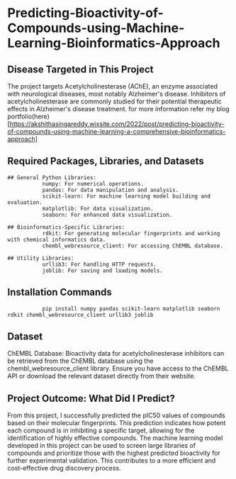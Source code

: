 # Predicting-Bioactivity-of-Compounds-using-Machine-Learning-Bioinformatics-Approach
## Disease Targeted in This Project
The project targets Acetylcholinesterase (AChE), an enzyme associated with neurological diseases, most notably Alzheimer's disease. Inhibitors of acetylcholinesterase are commonly studied for their potential therapeutic effects in Alzheimer's disease treatment.
for more information refer my blog portfolio(here)[https://akshithasingareddy.wixsite.com/2022/post/predicting-bioactivity-of-compounds-using-machine-learning-a-comprehensive-bioinformatics-approach]
## Required Packages, Libraries, and Datasets
    ## General Python Libraries:
               numpy: For numerical operations.
               pandas: For data manipulation and analysis.
               scikit-learn: For machine learning model building and evaluation.
               matplotlib: For data visualization.
               seaborn: For enhanced data visualization.
               
    ## Bioinformatics-Specific Libraries:
               rdkit: For generating molecular fingerprints and working with chemical informatics data.
               chembl_webresource_client: For accessing ChEMBL database.
               
    ## Utility Libraries:
               urllib3: For handling HTTP requests.
               joblib: For saving and loading models.
               
## Installation Commands
               pip install numpy pandas scikit-learn matplotlib seaborn rdkit chembl_webresource_client urllib3 joblib

## Dataset
ChEMBL Database: Bioactivity data for acetylcholinesterase inhibitors can be retrieved from the ChEMBL database using the chembl_webresource_client library. Ensure you have access to the ChEMBL API or download the relevant dataset directly from their website.

## Project Outcome: What Did I Predict?
From this project, I successfully predicted the pIC50 values of compounds based on their molecular fingerprints. This prediction indicates how potent each compound is in inhibiting a specific target, allowing for the identification of highly effective compounds. The machine learning model developed in this project can be used to screen large libraries of compounds and prioritize those with the highest predicted bioactivity for further experimental validation. This contributes to a more efficient and cost-effective drug discovery process.
